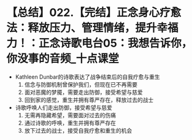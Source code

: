 # 【总结】022.【完结】正念身心疗愈法：释放压力、管理情绪，提升幸福力！：正念诗歌电台05：我想告诉你，你没事的音频_十点课堂

-   Kathleen Dunbar的诗歌表达了战争结束后的自我疗愈与重生
    1.  信念与防御机制曾保护我们，但现在已不再需要
    2.  面对恶魔的梦魇，需要走出防御，接受希望与慈爱
    3.  回到家的感觉，重生并拥有尊严存在，释放过去的战士
-   诗歌呼唤人们走出防御，接受希望与慈爱
    1.  无需再隐藏希望，需要面对过去的伤痛
    2.  通过诗歌的呼唤，重生并拥有尊严存在
    3.  放下过去的战士，接受自我疗愈和重生的机会